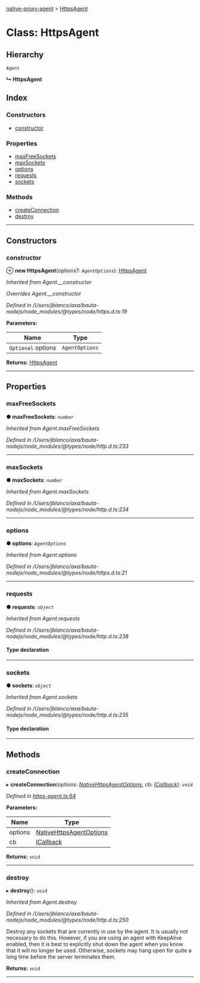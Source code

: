 [native-proxy-agent](../README.md) > [HttpsAgent](../classes/httpsagent.md)

# Class: HttpsAgent

## Hierarchy

 `Agent`

**↳ HttpsAgent**

## Index

### Constructors

* [constructor](httpsagent.md#constructor)

### Properties

* [maxFreeSockets](httpsagent.md#maxfreesockets)
* [maxSockets](httpsagent.md#maxsockets)
* [options](httpsagent.md#options)
* [requests](httpsagent.md#requests)
* [sockets](httpsagent.md#sockets)

### Methods

* [createConnection](httpsagent.md#createconnection)
* [destroy](httpsagent.md#destroy)

---

## Constructors

<a id="constructor"></a>

###  constructor

⊕ **new HttpsAgent**(options?: *`AgentOptions`*): [HttpsAgent](httpsagent.md)

*Inherited from Agent.__constructor*

*Overrides Agent.__constructor*

*Defined in /Users/jblanco/axa/bauta-nodejs/node_modules/@types/node/https.d.ts:19*

**Parameters:**

| Name | Type |
| ------ | ------ |
| `Optional` options | `AgentOptions` |

**Returns:** [HttpsAgent](httpsagent.md)

___

## Properties

<a id="maxfreesockets"></a>

###  maxFreeSockets

**● maxFreeSockets**: *`number`*

*Inherited from Agent.maxFreeSockets*

*Defined in /Users/jblanco/axa/bauta-nodejs/node_modules/@types/node/http.d.ts:233*

___
<a id="maxsockets"></a>

###  maxSockets

**● maxSockets**: *`number`*

*Inherited from Agent.maxSockets*

*Defined in /Users/jblanco/axa/bauta-nodejs/node_modules/@types/node/http.d.ts:234*

___
<a id="options"></a>

###  options

**● options**: *`AgentOptions`*

*Inherited from Agent.options*

*Defined in /Users/jblanco/axa/bauta-nodejs/node_modules/@types/node/https.d.ts:21*

___
<a id="requests"></a>

###  requests

**● requests**: *`object`*

*Inherited from Agent.requests*

*Defined in /Users/jblanco/axa/bauta-nodejs/node_modules/@types/node/http.d.ts:238*

#### Type declaration

[key: `string`]: `IncomingMessage`[]

___
<a id="sockets"></a>

###  sockets

**● sockets**: *`object`*

*Inherited from Agent.sockets*

*Defined in /Users/jblanco/axa/bauta-nodejs/node_modules/@types/node/http.d.ts:235*

#### Type declaration

[key: `string`]: `Socket`[]

___

## Methods

<a id="createconnection"></a>

###  createConnection

▸ **createConnection**(options: *[NativeHttpsAgentOptions](../interfaces/nativehttpsagentoptions.md)*, cb: *[ICallback](../interfaces/icallback.md)*): `void`

*Defined in [https-agent.ts:64](https://github.axa.com/Digital/bauta-nodejs/blob/af04a7f/packages/native-proxy-agent/src/https-agent.ts#L64)*

**Parameters:**

| Name | Type |
| ------ | ------ |
| options | [NativeHttpsAgentOptions](../interfaces/nativehttpsagentoptions.md) |
| cb | [ICallback](../interfaces/icallback.md) |

**Returns:** `void`

___
<a id="destroy"></a>

###  destroy

▸ **destroy**(): `void`

*Inherited from Agent.destroy*

*Defined in /Users/jblanco/axa/bauta-nodejs/node_modules/@types/node/http.d.ts:250*

Destroy any sockets that are currently in use by the agent. It is usually not necessary to do this. However, if you are using an agent with KeepAlive enabled, then it is best to explicitly shut down the agent when you know that it will no longer be used. Otherwise, sockets may hang open for quite a long time before the server terminates them.

**Returns:** `void`

___

